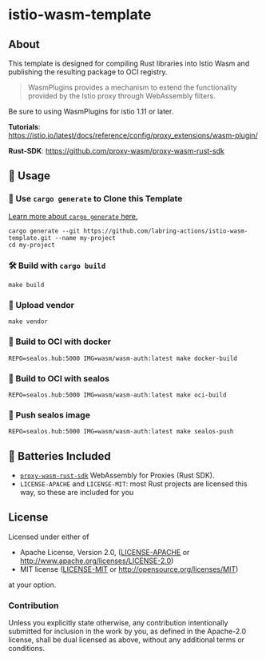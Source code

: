 # istio-wasm-template

## About

This template is designed for compiling Rust libraries into Istio Wasm and
publishing the resulting package to OCI registry.

> WasmPlugins provides a mechanism to extend the functionality provided by the Istio proxy through WebAssembly filters.

Be sure to using WasmPlugins for istio 1.11 or later.

**Tutorials**: https://istio.io/latest/docs/reference/config/proxy_extensions/wasm-plugin/

**Rust-SDK**: https://github.com/proxy-wasm/proxy-wasm-rust-sdk

## 🚴 Usage

### 🐑 Use `cargo generate` to Clone this Template

[Learn more about `cargo generate` here.](https://github.com/ashleygwilliams/cargo-generate)

```
cargo generate --git https://github.com/labring-actions/istio-wasm-template.git --name my-project
cd my-project
```

### 🛠️ Build with `cargo build`

```
make build
```

### 🔭 Upload vendor

```
make vendor
```


### 🎁 Build to OCI with docker

```
REPO=sealos.hub:5000 IMG=wasm/wasm-auth:latest make docker-build
```

### 🎁 Build to OCI with sealos

```
REPO=sealos.hub:5000 IMG=wasm/wasm-auth:latest make oci-build
```

### 🎁 Push sealos image

```
REPO=sealos.hub:5000 IMG=wasm/wasm-auth:latest make sealos-push
```

## 🔋 Batteries Included

* [`proxy-wasm-rust-sdk`](https://github.com/proxy-wasm/proxy-wasm-rust-sdk) WebAssembly for Proxies (Rust SDK).
* `LICENSE-APACHE` and `LICENSE-MIT`: most Rust projects are licensed this way, so these are included for you

## License

Licensed under either of

* Apache License, Version 2.0, ([LICENSE-APACHE](LICENSE-APACHE) or http://www.apache.org/licenses/LICENSE-2.0)
* MIT license ([LICENSE-MIT](LICENSE-MIT) or http://opensource.org/licenses/MIT)

at your option.

### Contribution

Unless you explicitly state otherwise, any contribution intentionally
submitted for inclusion in the work by you, as defined in the Apache-2.0
license, shall be dual licensed as above, without any additional terms or
conditions.
